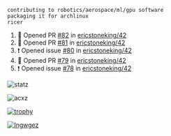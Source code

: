 ```
contributing to robotics/aerospace/ml/gpu software
packaging it for archlinux
ricer
```

<!--START_SECTION:activity-->
1. 💪 Opened PR [#82](https://github.com/ericstoneking/42/pull/82) in [ericstoneking/42](https://github.com/ericstoneking/42)
2. 💪 Opened PR [#81](https://github.com/ericstoneking/42/pull/81) in [ericstoneking/42](https://github.com/ericstoneking/42)
3. ❗️ Opened issue [#80](https://github.com/ericstoneking/42/issues/80) in [ericstoneking/42](https://github.com/ericstoneking/42)
4. 💪 Opened PR [#79](https://github.com/ericstoneking/42/pull/79) in [ericstoneking/42](https://github.com/ericstoneking/42)
5. ❗️ Opened issue [#78](https://github.com/ericstoneking/42/issues/78) in [ericstoneking/42](https://github.com/ericstoneking/42)
<!--END_SECTION:activity-->


![statz](https://github-readme-stats.vercel.app/api?username=acxz&include_all_commits=true&show_icons=true)

<p><img align="center" src="https://github-readme-streak-stats.herokuapp.com/?user=acxz&" alt="acxz" /></p>

[![trophy](https://github-profile-trophy.vercel.app/?username=acxz)](https://github.com/ryo-ma/github-profile-trophy)

[![lngwgez](https://github-readme-stats.vercel.app/api/top-langs/?username=acxz&layout=compact)](https://github.com/acxz/github-readme-stats)
